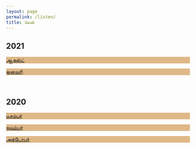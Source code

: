 ```yaml
---
layout: page
permalink: /listen/
title: செவி
---
```


<h2>2021</h2>
<div class="card-presentation">
    <a href="listen/202108"><p class="card-presentation-title" style="background-color:burlywood">ஆகஸ்ட்</p></a>
    <a href="listen/202101"><p class="card-presentation-title" style="background-color:burlywood">ஜனவரி</p></a>
    <br>
</div>

<h2>2020</h2>
<div class="card-presentation">
    <a href="listen/202012"><p class="card-presentation-title" style="background-color:burlywood">டிசம்பர்</p></a>
    <a href="listen/202011"><p class="card-presentation-title" style="background-color:burlywood">நவம்பர்</p></a>
    <a href="listen/202010"><p class="card-presentation-title" style="background-color:burlywood">அக்டோபர்</p></a>
    <br>
</div>
